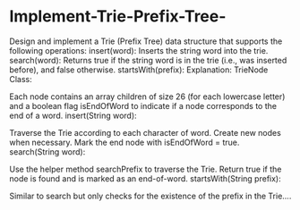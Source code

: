 # Implement-Trie-Prefix-Tree-
Design and implement a Trie (Prefix Tree) data structure that supports the following operations:  insert(word): Inserts the string word into the trie. search(word): Returns true if the string word is in the trie (i.e., was inserted before), and false otherwise. startsWith(prefix):
Explanation:
TrieNode Class:

Each node contains an array children of size 26 (for each lowercase letter) and a boolean flag isEndOfWord to indicate if a node corresponds to the end of a word.
insert(String word):

Traverse the Trie according to each character of word.
Create new nodes when necessary.
Mark the end node with isEndOfWord = true.
search(String word):

Use the helper method searchPrefix to traverse the Trie.
Return true if the node is found and is marked as an end-of-word.
startsWith(String prefix):

Similar to search but only checks for the existence of the prefix in the Trie....
